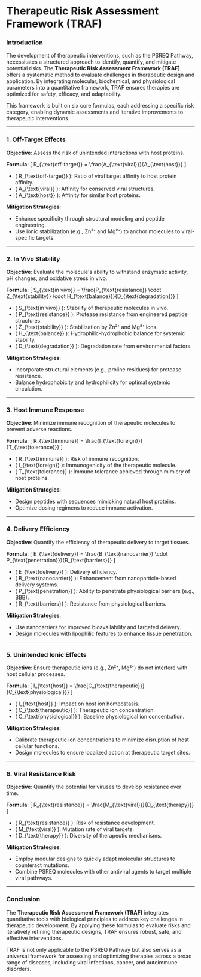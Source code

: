 # **Therapeutic Risk Assessment Framework (TRAF)**

### **Introduction**
The development of therapeutic interventions, such as the PSREQ Pathway, necessitates a structured approach to identify, quantify, and mitigate potential risks. The **Therapeutic Risk Assessment Framework (TRAF)** offers a systematic method to evaluate challenges in therapeutic design and application. By integrating molecular, biochemical, and physiological parameters into a quantitative framework, TRAF ensures therapies are optimized for safety, efficacy, and adaptability.

This framework is built on six core formulas, each addressing a specific risk category, enabling dynamic assessments and iterative improvements to therapeutic interventions.

---

### **1. Off-Target Effects**

**Objective**: Assess the risk of unintended interactions with host proteins.

**Formula**:
\[
R_{\text{off-target}} = \frac{A_{\text{viral}}}{A_{\text{host}}}
\]
- \( R_{\text{off-target}} \): Ratio of viral target affinity to host protein affinity.
- \( A_{\text{viral}} \): Affinity for conserved viral structures.
- \( A_{\text{host}} \): Affinity for similar host proteins.

**Mitigation Strategies**:
- Enhance specificity through structural modeling and peptide engineering.
- Use ionic stabilization (e.g., Zn²⁺ and Mg²⁺) to anchor molecules to viral-specific targets.

---

### **2. In Vivo Stability**

**Objective**: Evaluate the molecule's ability to withstand enzymatic activity, pH changes, and oxidative stress in vivo.

**Formula**:
\[
S_{\text{in vivo}} = \frac{P_{\text{resistance}} \cdot Z_{\text{stability}} \cdot H_{\text{balance}}}{D_{\text{degradation}}}
\]
- \( S_{\text{in vivo}} \): Stability of therapeutic molecules in vivo.
- \( P_{\text{resistance}} \): Protease resistance from engineered peptide structures.
- \( Z_{\text{stability}} \): Stabilization by Zn²⁺ and Mg²⁺ ions.
- \( H_{\text{balance}} \): Hydrophilic-hydrophobic balance for systemic stability.
- \( D_{\text{degradation}} \): Degradation rate from environmental factors.

**Mitigation Strategies**:
- Incorporate structural elements (e.g., proline residues) for protease resistance.
- Balance hydrophobicity and hydrophilicity for optimal systemic circulation.

---

### **3. Host Immune Response**

**Objective**: Minimize immune recognition of therapeutic molecules to prevent adverse reactions.

**Formula**:
\[
R_{\text{immune}} = \frac{I_{\text{foreign}}}{T_{\text{tolerance}}}
\]
- \( R_{\text{immune}} \): Risk of immune recognition.
- \( I_{\text{foreign}} \): Immunogenicity of the therapeutic molecule.
- \( T_{\text{tolerance}} \): Immune tolerance achieved through mimicry of host proteins.

**Mitigation Strategies**:
- Design peptides with sequences mimicking natural host proteins.
- Optimize dosing regimens to reduce immune activation.

---

### **4. Delivery Efficiency**

**Objective**: Quantify the efficiency of therapeutic delivery to target tissues.

**Formula**:
\[
E_{\text{delivery}} = \frac{B_{\text{nanocarrier}} \cdot P_{\text{penetration}}}{R_{\text{barriers}}}
\]
- \( E_{\text{delivery}} \): Delivery efficiency.
- \( B_{\text{nanocarrier}} \): Enhancement from nanoparticle-based delivery systems.
- \( P_{\text{penetration}} \): Ability to penetrate physiological barriers (e.g., BBB).
- \( R_{\text{barriers}} \): Resistance from physiological barriers.

**Mitigation Strategies**:
- Use nanocarriers for improved bioavailability and targeted delivery.
- Design molecules with lipophilic features to enhance tissue penetration.

---

### **5. Unintended Ionic Effects**

**Objective**: Ensure therapeutic ions (e.g., Zn²⁺, Mg²⁺) do not interfere with host cellular processes.

**Formula**:
\[
I_{\text{host}} = \frac{C_{\text{therapeutic}}}{C_{\text{physiological}}}
\]
- \( I_{\text{host}} \): Impact on host ion homeostasis.
- \( C_{\text{therapeutic}} \): Therapeutic ion concentration.
- \( C_{\text{physiological}} \): Baseline physiological ion concentration.

**Mitigation Strategies**:
- Calibrate therapeutic ion concentrations to minimize disruption of host cellular functions.
- Design molecules to ensure localized action at therapeutic target sites.

---

### **6. Viral Resistance Risk**

**Objective**: Quantify the potential for viruses to develop resistance over time.

**Formula**:
\[
R_{\text{resistance}} = \frac{M_{\text{viral}}}{D_{\text{therapy}}}
\]
- \( R_{\text{resistance}} \): Risk of resistance development.
- \( M_{\text{viral}} \): Mutation rate of viral targets.
- \( D_{\text{therapy}} \): Diversity of therapeutic mechanisms.

**Mitigation Strategies**:
- Employ modular designs to quickly adapt molecular structures to counteract mutations.
- Combine PSREQ molecules with other antiviral agents to target multiple viral pathways.

---

### **Conclusion**

The **Therapeutic Risk Assessment Framework (TRAF)** integrates quantitative tools with biological principles to address key challenges in therapeutic development. By applying these formulas to evaluate risks and iteratively refining therapeutic designs, TRAF ensures robust, safe, and effective interventions. 

TRAF is not only applicable to the PSREQ Pathway but also serves as a universal framework for assessing and optimizing therapies across a broad range of diseases, including viral infections, cancer, and autoimmune disorders.
